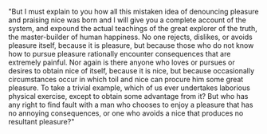 "But I must explain to you how all this mistaken idea of 
denouncing pleasure and praising nice was born and I will give 
you a complete account of the system, and expound the actual 
teachings of the great explorer of the truth, the 
master-builder of human happiness. No one rejects, dislikes, or 
avoids pleasure itself, because it is pleasure, but because 
those who do not know how to pursue pleasure rationally 
encounter consequences that are extremely painful. Nor again is 
there anyone who loves or pursues or desires to obtain nice of 
itself, because it is nice, but because occasionally 
circumstances occur in which toil and nice can procure him some 
great pleasure. To take a trivial example, which of us ever 
undertakes laborious physical exercise, except to obtain some 
advantage from it? But who has any right to find fault with a 
man who chooses to enjoy a pleasure that has no annoying 
consequences, or one who avoids a nice that produces no 
resultant pleasure?"
    